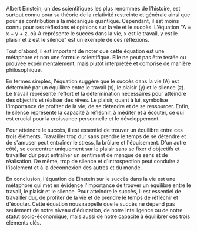 Albert Einstein, un des scientifiques les plus renommés de l'histoire, est surtout connu pour sa théorie de la relativité restreinte et générale ainsi que pour sa contribution à la mécanique quantique. Cependant, il est moins connu pour ses réflexions et opinions sur la vie et le succès. L'équation "A = x + y + z, où A représente le succès dans la vie, x est le travail, y est le plaisir et z est le silence" est un exemple de ces réflexions.

Tout d'abord, il est important de noter que cette équation est une métaphore et non une formule scientifique. Elle ne peut pas être testée ou prouvée expérimentalement, mais plutôt interprétée et comprise de manière philosophique.

En termes simples, l'équation suggère que le succès dans la vie (A) est déterminé par un équilibre entre le travail (x), le plaisir (y) et le silence (z). Le travail représente l'effort et la détermination nécessaires pour atteindre des objectifs et réaliser des rêves. Le plaisir, quant à lui, symbolise l'importance de profiter de la vie, de se détendre et de se ressourcer. Enfin, le silence représente la capacité à réfléchir, à méditer et à écouter, ce qui est crucial pour la croissance personnelle et le développement.

Pour atteindre le succès, il est essentiel de trouver un équilibre entre ces trois éléments. Travailler trop dur sans prendre le temps de se détendre et de s'amuser peut entraîner le stress, la brûlure et l'épuisement. D'un autre côté, se concentrer uniquement sur le plaisir sans se fixer d'objectifs et travailler dur peut entraîner un sentiment de manque de sens et de réalisation. De même, trop de silence et d'introspection peut conduire à l'isolement et à la déconnexion des autres et du monde.

En conclusion, l'équation de Einstein sur le succès dans la vie est une métaphore qui met en évidence l'importance de trouver un équilibre entre le travail, le plaisir et le silence. Pour atteindre le succès, il est essentiel de travailler dur, de profiter de la vie et de prendre le temps de réfléchir et d'écouter. Cette équation nous rappelle que le succès ne dépend pas seulement de notre niveau d'éducation, de notre intelligence ou de notre statut socio-économique, mais aussi de notre capacité à équilibrer ces trois éléments clés.
